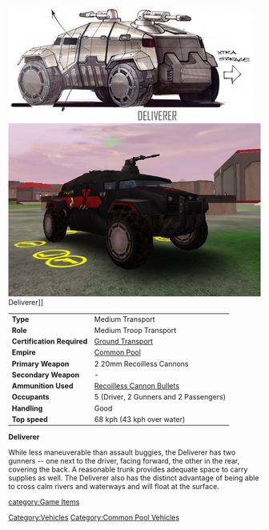 ![](/images/Deliverer.jpg "fig:Deliverer.jpg")
![](/images/DelivererPicture.jpg "fig:DelivererPicture.jpg") Deliverer\]\]

|                            |                                                                    |
| -------------------------- | ------------------------------------------------------------------ |
| **Type**                   | Medium Transport                                                   |
| **Role**                   | Medium Troop Transport                                             |
| **Certification Required** | [Ground Transport](/Ground_Transport "wikilink")                   |
| **Empire**                 | [Common Pool](/Common_Pool "wikilink")                             |
| **Primary Weapon**         | 2 20mm Recoilless Cannons                                          |
| **Secondary Weapon**       | \-                                                                 |
| **Ammunition Used**        | [Recoilless Cannon Bullets](/Recoilless_Cannon_Bullets "wikilink") |
| **Occupants**              | 5 (Driver, 2 Gunners and 2 Passengers)                             |
| **Handling**               | Good                                                               |
| **Top speed**              | 68 kph (43 kph over water)                                         |

**Deliverer**

While less maneuverable than assault buggies, the Deliverer has two
gunners -- one next to the driver, facing forward, the other in the
rear, covering the back. A reasonable trunk provides adequate space to
carry supplies as well. The Deliverer also has the distinct advantage of
being able to cross calm rivers and waterways and will float at the
surface.

[category:Game Items](/category:Game_Items "wikilink")

[Category:Vehicles](/Category:Vehicles "wikilink") [Category:Common Pool
Vehicles](/Category:Common_Pool_Vehicles "wikilink")
